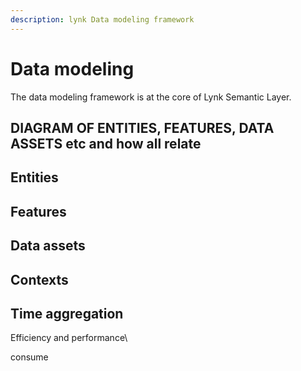 ```yaml
---
description: lynk Data modeling framework
---
```


# Data modeling

The data modeling framework is at the core of Lynk Semantic Layer.&#x20;

## DIAGRAM OF ENTITIES, FEATURES, DATA ASSETS etc and how all relate

## Entities



## Features

## Data assets

## Contexts

## Time aggregation

Efficiency and performance\





consume
